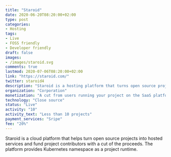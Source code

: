 ```yaml
---
title: "Staroid"
date: 2020-06-20T08:20:00+02:00
type: post
categories:
- Hosting
tags:
- Live
- FOSS friendly
- Developer friendly
draft: false
images:
- /images/staroid.svg
comments: true
lastmod: 2020-07-06T08:20:00+02:00
link: "https://staroid.com/"
twitter: staroid4
description: "Staroid is a hosting platform that turns open source projects into running services to fund project contributors."
organization: "Corporation"
monetization: "A cut from users running your project on the SaaS platform"
technology: "Close source"
status: "Live"
activity: "10"
activity_text: "Less than 10 projects"
payment_services: "Sripe"
fee: "20%"
---
```


Staroid is a cloud platform that helps turn open source projects into hosted services and fund project contributors with a cut of the proceeds.<!--more-->
The platform provides Kubernetes namespace as a project runtime.
